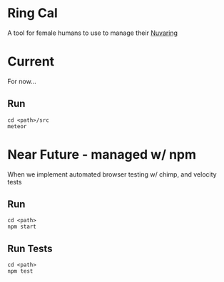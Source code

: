 # Ring Cal

A tool for female humans to use to manage their [Nuvaring](http://www.nuvaring.com/consumer/)

# Current

For now...

## Run

```
cd <path>/src
meteor
```

# Near Future - managed w/ npm

When we implement automated browser testing w/ chimp, and velocity tests

## Run

```
cd <path>
npm start
```

## Run Tests

```
cd <path>
npm test
```



